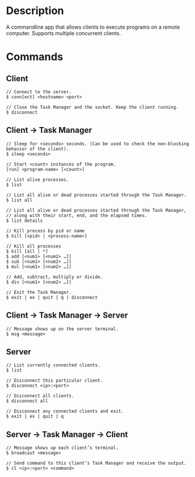 # Description
A commandline app that allows clients to execute programs on a remote computer. Supports multiple concurrent clients.

# Commands

## Client
```
// Connect to the server.
$ conn[ect] <hostname> <port>

// Close the Task Manager and the socket. Keep the client running.
$ disconnect
```

## Client -> Task Manager
```
// Sleep for <seconds> seconds. (Can be used to check the non-blocking behavior of the client).
$ sleep <seconds>

// Start <count> instances of the program.
[run] <program-name> [<count>]

// List alive processes.
$ list

// List all alive or dead processes started through the Task Manager.
$ list all

// List all alive or dead processes started through the Task Manager, 
// along with their start, end, and the elapsed times.
$ list details

// Kill process by pid or name
$ kill [<pid> | <process-name>]

// Kill all processes
$ kill [all | *]
$ add [<num1> [<num2> …]]
$ sub [<num1> [<num2> …]]
$ mul [<num1> [<num2> …]]

// Add, subtract, multiply or divide.
$ div [<num1> [<num2> …]]

// Exit the Task Manager.
$ exit | ex | quit | q | disconnect
```

## Client -> Task Manager -> Server
```
// Message shows up on the server terminal.
$ msg <message>
```

## Server
```
// List currently connected clients.
$ list

// Disconnect this particular client.
$ disconnect <ip>:<port>

// Disconnect all clients.
$ disconnect all

// Disconnect any connected clients and exit.
$ exit | ex | quit | q
```

## Server -> Task Manager -> Client
```
// Message shows up each client’s terminal.
$ broadcast <message>

// Send command to this client’s Task Manager and receive the output.
$ cl <ip>:<port> <command>
```
